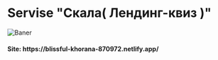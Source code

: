 <h1>Servise <strong>"Скала( Лендинг-квиз )"</strong></h1>

<p>
	<img src="https://i.ibb.co/k4CmnmB/Baner-2342.png" alt="Baner">
</p>

<h4>Site: https://blissful-khorana-870972.netlify.app/</h4>
